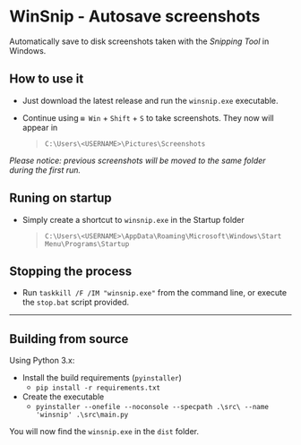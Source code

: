 # WinSnip - Autosave screenshots
Automatically save to disk screenshots taken with the *Snipping Tool* in Windows.

## How to use it
* Just download the latest release and run the `winsnip.exe` executable.

* Continue using `⊞ Win` + `Shift` + `S` to take screenshots. They now will appear in
  > `C:\Users\<USERNAME>\Pictures\Screenshots`

*Please notice: previous screenshots will be moved to the same folder during the first run.*


## Runing on startup
* Simply create a shortcut to `winsnip.exe` in the Startup folder
  > `C:\Users\<USERNAME>\AppData\Roaming\Microsoft\Windows\Start Menu\Programs\Startup`


## Stopping the process
* Run `taskkill /F /IM "winsnip.exe"` from the command line, or execute the `stop.bat` script provided.

---

## Building from source
Using Python 3.x:

* Install the build requirements (`pyinstaller`)
  * `pip install -r requirements.txt`
* Create the executable
  * `pyinstaller --onefile --noconsole --specpath .\src\ --name 'winsnip' .\src\main.py`

You will now find the `winsnip.exe` in the `dist` folder.